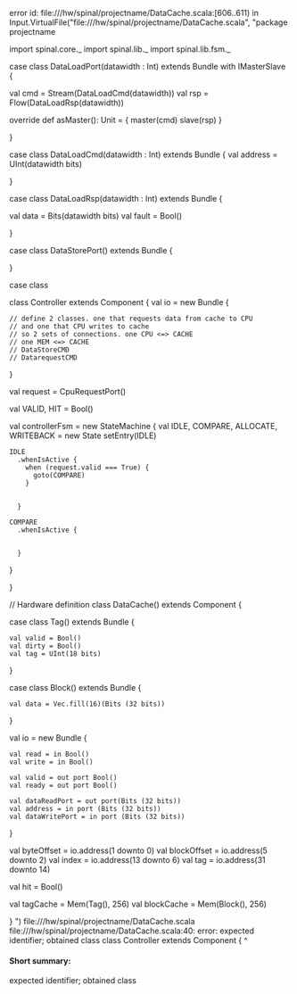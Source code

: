 error id: file://<WORKSPACE>/hw/spinal/projectname/DataCache.scala:[606..611) in Input.VirtualFile("file://<WORKSPACE>/hw/spinal/projectname/DataCache.scala", "package projectname

import spinal.core._
import spinal.lib._
import spinal.lib.fsm._


case class DataLoadPort(datawidth : Int) extends Bundle with IMasterSlave {
  
  val cmd = Stream(DataLoadCmd(datawidth))
  val rsp = Flow(DataLoadRsp(datawidth))

  override def asMaster(): Unit = {
    master(cmd)
    slave(rsp)
  }

}

case class DataLoadCmd(datawidth : Int) extends Bundle {
  val address = UInt(datawidth bits)

}

case class DataLoadRsp(datawidth : Int) extends Bundle {

  val data = Bits(datawidth bits)
  val fault = Bool()
  
}

case class DataStorePort() extends Bundle {


}

case class


class Controller extends Component {
  val io = new Bundle {

    // define 2 classes. one that requests data from cache to CPU
    // and one that CPU writes to cache
    // so 2 sets of connections. one CPU <=> CACHE
    // one MEM <=> CACHE
    // DataStoreCMD
    // DatarequestCMD

  }

  val request = CpuRequestPort()

  val VALID, HIT = Bool()


  val controllerFsm = new StateMachine {
    val IDLE, COMPARE, ALLOCATE, WRITEBACK = new State 
    setEntry(IDLE)

    IDLE
      .whenIsActive {
        when (request.valid === True) {
          goto(COMPARE)
        }


      }

    COMPARE
      .whenIsActive {
        

      }

  }


}


// Hardware definition
class DataCache() extends Component {

  case class Tag() extends Bundle {
    
    val valid = Bool()
    val dirty = Bool()
    val tag = UInt(18 bits)
  }



  case class Block() extends Bundle {

    val data = Vec.fill(16)(Bits (32 bits))
  }

  val io = new Bundle {

    val read = in Bool()
    val write = in Bool()

    val valid = out port Bool() 
    val ready = out port Bool()

    val dataReadPort = out port(Bits (32 bits))
    val address = in port (Bits (32 bits))
    val dataWritePort = in port (Bits (32 bits))

  }


  val byteOffset = io.address(1 downto 0)
  val blockOffset = io.address(5 downto 2)
  val index = io.address(13 downto 6)
  val tag = io.address(31 downto 14)

  val hit = Bool()


  val tagCache = Mem(Tag(), 256)
  val blockCache = Mem(Block(), 256)






}
")
file://<WORKSPACE>/hw/spinal/projectname/DataCache.scala
file://<WORKSPACE>/hw/spinal/projectname/DataCache.scala:40: error: expected identifier; obtained class
class Controller extends Component {
^
#### Short summary: 

expected identifier; obtained class